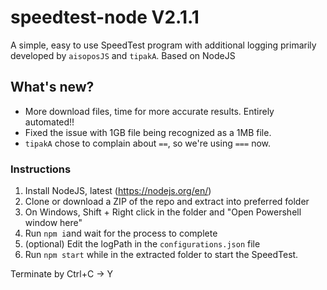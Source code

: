 # speedtest-node V2.1.1
A simple, easy to use SpeedTest program with additional logging primarily developed by `aisoposJS` and `tipakA`. Based on NodeJS

## What's new?
- More download files, time for more accurate results. Entirely automated!!
- Fixed the issue with 1GB file being recognized as a 1MB file.
- `tipakA` chose to complain about `==`, so we're using `===` now.

### Instructions

1. Install NodeJS, latest (https://nodejs.org/en/)
2. Clone or download a ZIP of the repo and extract into preferred folder
3. On Windows, Shift + Right click in the folder and "Open Powershell window here"
4. Run `npm i`and wait for the process to complete
5. (optional) Edit the logPath in the `configurations.json` file
6. Run `npm start` while in the extracted folder to start the SpeedTest.

Terminate by Ctrl+C -> Y
